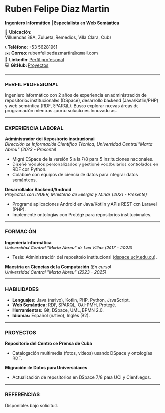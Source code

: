 # Ruben Felipe Diaz Martin  
**Ingeniero Informático | Especialista en Web Semántica**  

📍 **Ubicación:**  
Villuendas 38A, Zulueta, Remedios, Villa Clara, Cuba  

📞 **Teléfono:** +53 56281961  
✉️ **Correo:** [rubenfelipediazmartin@gmail.com](mailto:rubenfelipediazmartin@gmail.com)  
👔 **LinkedIn:** [Perfil profesional](https://www.linkedin.com/in/ruben-felipe-diaz-martin-912b76247)  
💻 **GitHub:** [Proyectos](https://github.com/rdmartin2)  

---

### **PERFIL PROFESIONAL**  
Ingeniero Informático con 2 años de experiencia en administración de repositorios institucionales (DSpace), desarrollo backend (Java/Kotlin/PHP) y web semántica (RDF, SPARQL). Busco explorar nuevas áreas de programación mientras aporto soluciones innovadoras.

---

### **EXPERIENCIA LABORAL**  
**Administrador del Repositorio Institucional**  
*Dirección de Información Científico Técnica, Universidad Central "Marta Abreu" (2023 - Presente)*  
- Migré DSpace de la versión 5 a la 7/8 para 5 instituciones nacionales.  
- Diseñé módulos personalizados y gestioné vocabularios controlados en RDF con Python.  
- Colaboré con equipos de ciencia de datos para integrar datos semánticos.  

**Desarrollador Backend/Android**  
*Proyectos con INDER, Ministerio de Energía y Minas (2021 - Presente)*  
- Programé aplicaciones Android en Java/Kotlin y APIs REST con Laravel (PHP).  
- Implementé ontologías con Protégé para repositorios institucionales.  

---

### **FORMACIÓN**  
**Ingeniería Informática**  
*Universidad Central "Marta Abreu" de Las Villas (2017 - 2023)*  
- Tesis: Administración del repositorio institucional ([dspace.uclv.edu.cu](https://dspace.uclv.edu.cu)).  

**Maestría en Ciencias de la Computación** *(En curso)*  
*Universidad Central "Marta Abreu" (2023 - 2025)*  

---

### **HABILIDADES**  
- **Lenguajes:** Java (nativo), Kotlin, PHP, Python, JavaScript.  
- **Web Semántica:** RDF, SPARQL, OAI-PMH, Protégé.  
- **Herramientas:** Git, DSpace, UML, BPMN 2.0.  
- **Idiomas:** Español (nativo), Inglés (B2).  

---

### **PROYECTOS**  
**Repositorio del Centro de Prensa de Cuba**  
- Catalogación multimedia (fotos, videos) usando DSpace y ontologías RDF.  

**Migración de Datos para Universidades**  
- Actualización de repositorios en DSpace 7/8 para UCI y Cienfuegos.  

---

### **REFERENCIAS**  
Disponibles bajo solicitud.  
